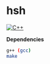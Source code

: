 # hsh
[![C++](https://img.shields.io/badge/C++-%2300599C.svg?logo=c%2B%2B&logoColor=white)](#)

**Dependencies**
``` sh
g++ (gcc)
make
```
